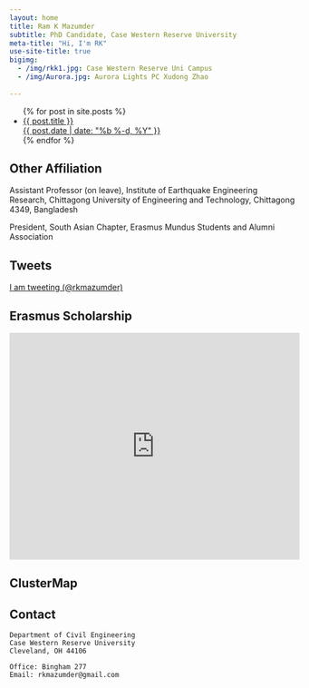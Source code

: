 ```yaml
---
layout: home
title: Ram K Mazumder
subtitle: PhD Candidate, Case Western Reserve University
meta-title: "Hi, I'm RK"
use-site-title: true
bigimg:
  - /img/rkk1.jpg: Case Western Reserve Uni Campus
  - /img/Aurora.jpg: Aurora Lights PC Xudong Zhao
  
---
```

<div class="home">
  <ul class="post-list">
    {% for post in site.posts %}
      <li>
          <a class="post-link" href="{{ post.url | prepend: site.baseurl }}">
            {{ post.title }}
            <div class="post-meta">{{ post.date | date: "%b %-d, %Y" }}</div>
          </a>
      </li>
    {% endfor %}
  </ul>
</div>

## Other Affiliation
Assistant Professor (on leave),
Institute of Earthquake Engineering Research,
Chittagong University of Engineering and Technology,
Chittagong 4349, Bangladesh

President, South Asian Chapter, Erasmus Mundus Students and Alumni Association


## Tweets
<p>
 <a class="twitter-timeline"
 href="https://twitter.com/rkmazumder"
 data-chrome="nofooter noborders transparent" data-tweet-limit="3">I am tweeting (@rkmazumder)</a>
 <script>
						!function(d, s, id) {
							var js, fjs = d.getElementsByTagName(s)[0], p = /^http:/
									.test(d.location) ? 'http' : 'https';
							if (!d.getElementById(id)) {
								js = d.createElement(s);
								js.id = id;
								js.src = p
										+ "://platform.twitter.com/widgets.js";
								fjs.parentNode.insertBefore(js, fjs);
							}
						}(document, "script", "twitter-wjs");
 </script>
</p>

## Erasmus Scholarship
<iframe src="https://docs.google.com/presentation/d/e/2PACX-1vTEwZvTVZI9SWr7IHNNgtqyVvNcZWLudMI278jvWaPcl67O_eZQzJ4vPHVugiQ1nwWytmZeoPXAVo2T/embed?start=false&loop=false&delayms=5000" frameborder="0" width="512" height="400" allowfullscreen="true" mozallowfullscreen="true" webkitallowfullscreen="true"></iframe>

## ClusterMap
<script type="text/javascript" id="clustrmaps" src="//cdn.clustrmaps.com/map_v2.js?d=6mcOWJBbd0tsdx--SERx1rqHxE4n6uUk5HIqI4Oq1-s&cl=ffffff&w=a"></script>

## Contact

```
Department of Civil Engineering
Case Western Reserve University
Cleveland, OH 44106

Office: Bingham 277
Email: rkmazumder@gmail.com
```
